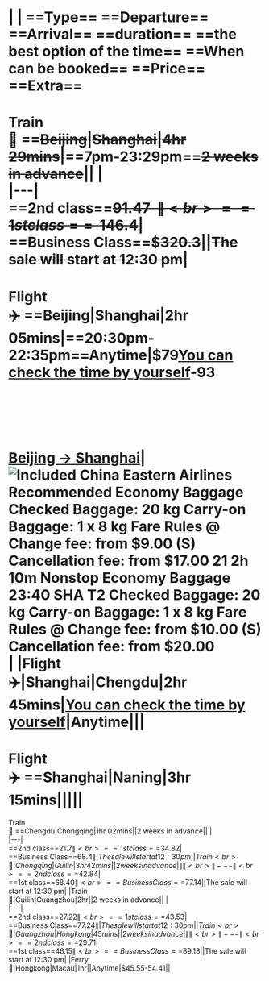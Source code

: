 |
|
==Type== ==Departure== ==Arrival== ==duration== ==the best option of the time== ==When can be booked== ==Price== ==Extra==
==
Train  
🚅
==~~Beijing~~|~~Shanghai~~|~~4hr 29mins~~|==7pm-23:29pm==~~2 weeks in advance~~|\|   \|<br>\|---\|<br>==2nd class==~~$91.47~~\|<br>==1st class==~~$146.4~~\|<br>==Business Class==~~$320.3~~\||~~The sale will start at 12:30 pm~~|
==
Flight  
✈️
==Beijing|Shanghai|2hr 05mins|==20:30pm-22:35pm==Anytime|$79[You can check the time by yourself](https://hk.trip.com/chinaflights/shanghai-to-chengdu/tickets-sha-ctu?dcity=sha&acity=ctu&ddate=2024-05-08&rdate=2024-05-11&flighttype=ow&class=y&lowpricesource=searchform&quantity=1&searchboxarg=t&nonstoponly=off&locale=zh-HK&curr=USD)-93<br><br>  <br>  <br><br>[Beijing -> Shanghai](https://us.trip.com/chinaflights/beijing-to-shanghai/tickets-bjs-sha?dcity=bjs&acity=sha&ddate=2024-05-02&rdate=2024-05-05&flighttype=ow&class=y&lowpricesource=searchform&quantity=1&searchboxarg=t&nonstoponly=off&locale=en-US&curr=USD)|![Included China Eastern Airlines Recommended Economy Baggage Checked Baggage: 20 kg Carry-on Baggage: 1 x 8 kg Fare Rules @ Change fee: from $9.00 (S) Cancellation fee: from $17.00 21 2h 10m Nonstop Economy Baggage 23:40 SHA T2 Checked Baggage: 20 kg Carry-on Baggage: 1 x 8 kg Fare Rules @ Change fee: from $10.00 (S) Cancellation fee: from $20.00 ](Exported%20image%2020240521171746-0.png)|
|Flight  <br>✈️|Shanghai|Chengdu|2hr 45mins|[You can check the time by yourself](https://hk.trip.com/chinaflights/shanghai-to-chengdu/tickets-sha-ctu?dcity=sha&acity=ctu&ddate=2024-05-08&rdate=2024-05-11&flighttype=ow&class=y&lowpricesource=searchform&quantity=1&searchboxarg=t&nonstoponly=off&locale=zh-HK&curr=USD)|Anytime|||
==
Flight  
✈️
==Shanghai|Naning|3hr 15mins|||||
==
Train  
🚅
==Chengdu|Chongqing|1hr 02mins||2 weeks in advance|\|   \|<br>\|---\|<br>==2nd class==$21.7\|<br>==1st class==$34.82\|<br>==Business Class==$68.4\||The sale will start at 12:30 pm|
|Train  <br>🚅|Chongqing|Guilin|3hr 42mins||2 weeks in advance|\|   \|<br>\|---\|<br>==2nd class==$42.84\|<br>==1st class==$68.40\|<br>==Business Class==$77.14\||The sale will start at 12:30 pm|
|Train  <br>🚅|Guilin|Guangzhou|2hr||2 weeks in advance|\|   \|<br>\|---\|<br>==2nd class==$27.22\|<br>==1st class==$43.53\|<br>==Business Class==$77.24\||The sale will start at 12:30 pm|
|Train  <br>🚅|Guangzhou|Hongkong|45mins||2 weeks in advance|\|   \|<br>\|---\|<br>==2nd class==$29.71\|<br>==1st class==$46.15\|<br>==Business Class==$89.13\||The sale will start at 12:30 pm|
|Ferry  <br>🚢|Hongkong|Macau|1hr||Anytime|$45.55-54.41||